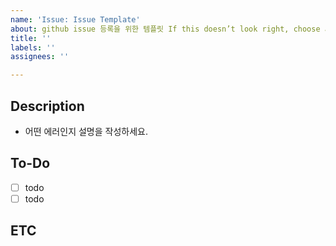 ```yaml
---
name: 'Issue: Issue Template'
about: github issue 등록을 위한 템플릿 If this doesn’t look right, choose a different type.
title: ''
labels: ''
assignees: ''

---
```


## Description
- 어떤 에러인지 설명을 작성하세요.

## To-Do
- [ ] todo
- [ ] todo

## ETC
